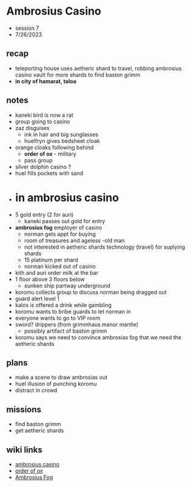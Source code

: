 # Ambrosius Casino 
- session 7
- 7/26/2023 
 
## recap 
- teleporting house uses aetheric shard to travel, robbing ambrosius casino vault for more shards to find baston grimm
- **in city of hamarat, taloa**

## notes  
- kaneki bird is now a rat
- group going to casino
- zaz disguises
    - ink in hair and big sunglasses
    - huelfryn gives bedsheet cloak
- orange cloaks following behind
    - **order of ox** - military
    - pass group
- silver dolphin casino ?
- huel fills pockets with sand
- # **in ambrosius casino**
- 5 gold entry (2 for auri)
    - kaneki passes out gold for entry
- **ambrosius fog** employer of casino
    - norman gets appt for buying
    - room of treasures and ageless -old man
    - not interested in aetheric shards technology (travel) for suplying shards
    - 15 platinum per shard
    - norman kicked out of casino
- kith and auri order milk at the bar
- 1 floor above 3 floors below
    - sunken ship partway underground
- koromu collects group to discuss norman being dragged out
- guard alert level 1
- kalos is offered a drink while gambling
- koromu wants to bribe guards to let norman in
- everyone wants to go to VIP room
- sword? drippers (from grimmhaus manor mantle) 
    - possibly artifact of baston grimm
- koromu says we need to convince ambrosias fog that we need the aetheric shards

## plans
- make a scene to draw ambrosias out
- huel illusion of punching koromu
- distract in crowd

## missions
- find baston grimm
- get aetheric shards

## wiki links  
- [ambrosius casino](../lore.md#ambrosius-casino)
- [order of ox](../lore.md#order-of-ox)
- [Ambrosius Fog](../lore.md#ambrosius-fog)
 



